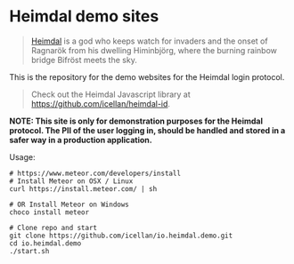 # Heimdal demo sites
> [Heimdal](https://en.wikipedia.org/wiki/Heimdallr) is a god who keeps watch for invaders and the onset of Ragnarök from his dwelling Himinbjörg, where the burning rainbow bridge Bifröst meets the sky.

This is the repository for the demo websites for the Heimdal login protocol.

> Check out the Heimdal Javascript library at https://github.com/icellan/heimdal-id.

**NOTE: This site is only for demonstration purposes for the Heimdal protocol. The PII of the user logging in, should be handled and stored in a safer way in a production application.**

Usage:

```shell
# https://www.meteor.com/developers/install
# Install Meteor on OSX / Linux
curl https://install.meteor.com/ | sh

# OR Install Meteor on Windows
choco install meteor

# Clone repo and start
git clone https://github.com/icellan/io.heimdal.demo.git
cd io.heimdal.demo
./start.sh
```
